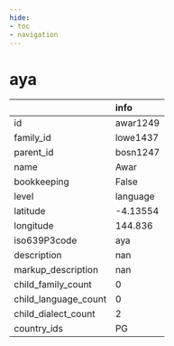 ```yaml
---
hide:
- toc
- navigation
---
```

# aya
|                      | info     |
|:---------------------|:---------|
| id                   | awar1249 |
| family_id            | lowe1437 |
| parent_id            | bosn1247 |
| name                 | Awar     |
| bookkeeping          | False    |
| level                | language |
| latitude             | -4.13554 |
| longitude            | 144.836  |
| iso639P3code         | aya      |
| description          | nan      |
| markup_description   | nan      |
| child_family_count   | 0        |
| child_language_count | 0        |
| child_dialect_count  | 2        |
| country_ids          | PG       |